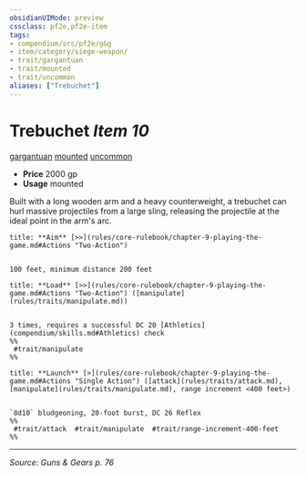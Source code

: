 ```yaml
---
obsidianUIMode: preview
cssclass: pf2e,pf2e-item
tags:
- compendium/src/pf2e/g&g
- item/category/siege-weapon/
- trait/gargantuan
- trait/mounted
- trait/uncommon
aliases: ["Trebuchet"]
---
```

# Trebuchet *Item 10*  
[gargantuan](gargantuan-b1.md "Gargantuan Size Trait")  [mounted](mounted-g-g.md "Mounted Weapon Trait")  [uncommon](uncommon.md "Uncommon Rarity Trait")  

- **Price** 2000 gp
- **Usage** mounted

Built with a long wooden arm and a heavy counterweight, a trebuchet can hurl massive projectiles from a large sling, releasing the projectile at the ideal point in the arm's arc.

```ad-embed-ability
title: **Aim** [>>](rules/core-rulebook/chapter-9-playing-the-game.md#Actions "Two-Action")


100 feet, minimum distance 200 feet
```

```ad-embed-ability
title: **Load** [>>](rules/core-rulebook/chapter-9-playing-the-game.md#Actions "Two-Action") ([manipulate](rules/traits/manipulate.md))


3 times, requires a successful DC 20 [Athletics](compendium/skills.md#Athletics) check  
%%
 #trait/manipulate 
%%
```

```ad-embed-ability
title: **Launch** [>](rules/core-rulebook/chapter-9-playing-the-game.md#Actions "Single Action") ([attack](rules/traits/attack.md), [manipulate](rules/traits/manipulate.md), range increment <400 feet>)


`8d10` bludgeoning, 20-foot burst, DC 26 Reflex  
%%
 #trait/attack  #trait/manipulate  #trait/range-increment-400-feet 
%%
```


---
*Source: Guns & Gears p. 76*